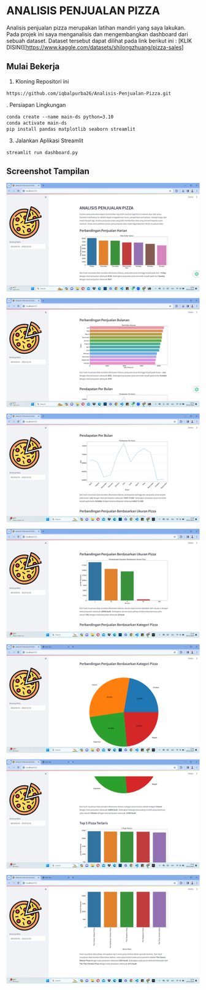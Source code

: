 # ANALISIS PENJUALAN PIZZA

Analisis penjualan pizza merupakan latihan mandiri yang saya lakukan. Pada projek ini saya menganalisis dan mengembangkan dashboard dari sebuah dataset. Dataset tersebut dapat dilihat pada link berikut ini : [KLIK DISINI][https://www.kaggle.com/datasets/shilongzhuang/pizza-sales]

## Mulai Bekerja

1. Kloning Repositori ini

```
https://github.com/iqbalpurba26/Analisis-Penjualan-Pizza.git
```

. Persiapan Lingkungan

```
conda create --name main-ds python=3.10
conda activate main-ds
pip install pandas matplotlib seaborn streamlit
```

3. Jalankan Aplikasi Streamlit

```
streamlit run dashboard.py
```

## Screenshot Tampilan

![GAMBAR 1](screenshot/ss1.png)

![GAMBAR 2](screenshot/ss2.png)

![GAMBAR 3](screenshot/image-2.png)

![GAMBAR 4](screenshot/image-3.png)

![GAMBAR 5](screenshot/image-4.png)

![GAMBAR 6](screenshot/image-5.png)

![GAMBAR 7](screenshot/image-6.png)
